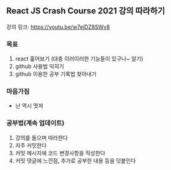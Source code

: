## React JS Crash Course 2021 강의 따라하기
강의 링크: https://youtu.be/w7ejDZ8SWv8

### 목표
1. react 훑어보기 (대충 이러이러한 기능들이 있구나~ 알기)
2. github 사용법 익히기
3. github 이용한 공부 기록법 찾아내기

### 마음가짐
- 난 역시 멋져

### 공부법(계속 업데이트)
1. 강의를 들으며 따라한다
2. 자주 커밋한다
4. 커밋 메시지에 코드 변경사항을 작성한다
5. 커밋 댓글에 느낀점, 추가로 공부한 내용 등을 덧붙인다
